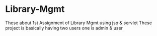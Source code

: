 # Library-Mgmt
These about 1st Assignment of Library Mgmt using jsp &amp; servlet
These project is basically having two users one is admin &amp; user
